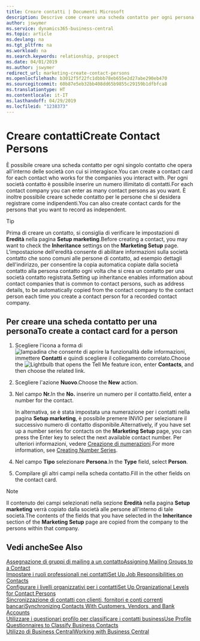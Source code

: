 ```yaml
---
title: Creare contatti | Documenti Microsoft
description: Descrive come creare una scheda contatto per ogni persona nuova o potenziale cliente con cui si ha una relazione d'affari.
author: jswymer
ms.service: dynamics365-business-central
ms.topic: article
ms.devlang: na
ms.tgt_pltfrm: na
ms.workload: na
ms.search.keywords: relationship, prospect
ms.date: 04/01/2019
ms.author: jswymer
redirect_url: marketing-create-contact-persons
ms.openlocfilehash: b3012f5f22fc1dbbb78eb655e2d27abe290eb470
ms.sourcegitcommit: 60b87e5eb32bb408dd65b9855c29159b1dfbfca8
ms.translationtype: HT
ms.contentlocale: it-IT
ms.lasthandoff: 04/29/2019
ms.locfileid: "1238373"
---
```

# <a name="create-contact-persons"></a><span data-ttu-id="a5bba-103">Creare contatti</span><span class="sxs-lookup"><span data-stu-id="a5bba-103">Create Contact Persons</span></span>
<span data-ttu-id="a5bba-104">È possibile creare una scheda contatto per ogni singolo contatto che opera all'interno delle società con cui si interagisce.</span><span class="sxs-lookup"><span data-stu-id="a5bba-104">You can create a contact card for each contact who works for the companies you interact with.</span></span> <span data-ttu-id="a5bba-105">Per ogni società contatto è possibile inserire un numero illimitato di contatti.</span><span class="sxs-lookup"><span data-stu-id="a5bba-105">For each contact company you can enter as many contact persons as you want.</span></span> <span data-ttu-id="a5bba-106">È inoltre possibile creare schede contatto per le persone che si desidera registrare come indipendenti.</span><span class="sxs-lookup"><span data-stu-id="a5bba-106">You can also create contact cards for the persons that you want to record as independent.</span></span>

> [!TIP]  
>   <span data-ttu-id="a5bba-107">Prima di creare un contatto, si consiglia di verificare le impostazioni di **Eredità** nella pagina **Setup marketing**.</span><span class="sxs-lookup"><span data-stu-id="a5bba-107">Before creating a contact, you may want to check the **Inheritance** settings on the **Marketing Setup** page.</span></span> <span data-ttu-id="a5bba-108">L'impostazione dell'eredità consente di abilitare informazioni sulla società contatto che sono comuni alle persone di contatto, ad esempio dettagli dell'indirizzo, per consentire la copia automatica copiate dalla società contatto alla persona contatto ogni volta che si crea un contatto per una società contatto registrata.</span><span class="sxs-lookup"><span data-stu-id="a5bba-108">Setting up inheritance enables information about contact companies that is common to contact persons, such as address details, to be automatically copied from the contact company to the contact person each time you create a contact person for a recorded contact company.</span></span>

## <a name="to-create-a-contact-card-for-a-person"></a><span data-ttu-id="a5bba-109">Per creare una scheda contatto per una persona</span><span class="sxs-lookup"><span data-stu-id="a5bba-109">To create a contact card for a person</span></span>
1. <span data-ttu-id="a5bba-110">Scegliere l'icona a forma di ![lampadina che consente di aprire la funzionalità delle informazioni](media/ui-search/search_small.png "Informazioni sull'operazione che si desidera eseguire"), immettere **Contatti** e quindi scegliere il collegamento correlato.</span><span class="sxs-lookup"><span data-stu-id="a5bba-110">Choose the ![Lightbulb that opens the Tell Me feature](media/ui-search/search_small.png "Tell me what you want to do") icon, enter **Contacts**, and then choose the related link.</span></span>
2. <span data-ttu-id="a5bba-111">Scegliere l'azione **Nuovo**.</span><span class="sxs-lookup"><span data-stu-id="a5bba-111">Choose the **New** action.</span></span>
3. <span data-ttu-id="a5bba-112">Nel campo **Nr.**</span><span class="sxs-lookup"><span data-stu-id="a5bba-112">In the **No.**</span></span> <span data-ttu-id="a5bba-113">inserire un numero per il contatto.</span><span class="sxs-lookup"><span data-stu-id="a5bba-113">field, enter a number for the contact.</span></span>

    <span data-ttu-id="a5bba-114">In alternativa, se è stata impostata una numerazione per i contatti nella pagina **Setup marketing**, è possibile premere INVIO per selezionare il successivo numero di contatto disponibile.</span><span class="sxs-lookup"><span data-stu-id="a5bba-114">Alternatively, if you have set up a number series for contacts on the **Marketing Setup** page, you can press the Enter key to select the next available contact number.</span></span> <span data-ttu-id="a5bba-115">Per ulteriori informazioni, vedere [Creazione di numerazioni](ui-create-number-series.md).</span><span class="sxs-lookup"><span data-stu-id="a5bba-115">For more information, see [Creating Number Series](ui-create-number-series.md).</span></span>
4. <span data-ttu-id="a5bba-116">Nel campo **Tipo** selezionare **Persona**.</span><span class="sxs-lookup"><span data-stu-id="a5bba-116">In the **Type** field, select **Person**.</span></span>
5. <span data-ttu-id="a5bba-117">Compilare gli altri campi nella scheda contatto.</span><span class="sxs-lookup"><span data-stu-id="a5bba-117">Fill in the other fields on the contact card.</span></span>

> [!NOTE]  
>   <span data-ttu-id="a5bba-118">Il contenuto dei campi selezionati nella sezione **Eredità** nella pagina **Setup marketing** verrà copiato dalla società alle persone all'interno di tale società.</span><span class="sxs-lookup"><span data-stu-id="a5bba-118">The contents of the fields that you have selected in the **Inheritance** section of the **Marketing Setup** page are copied from the company to the persons within that company.</span></span>

## <a name="see-also"></a><span data-ttu-id="a5bba-119">Vedi anche</span><span class="sxs-lookup"><span data-stu-id="a5bba-119">See Also</span></span>
[<span data-ttu-id="a5bba-120">Assegnazione di gruppi di mailing a un contatto</span><span class="sxs-lookup"><span data-stu-id="a5bba-120">Assigning Mailing Groups to a Contact</span></span>](marketing-mailing-groups.md#AssignMailGroupContact)  
[<span data-ttu-id="a5bba-121">Impostare i ruoli professionali nei contatti</span><span class="sxs-lookup"><span data-stu-id="a5bba-121">Set Up Job Responsibilities on Contacts</span></span>](marketing-job-responsibilities.md)  
[<span data-ttu-id="a5bba-122">Configurare i livelli organizzativi per i contatti</span><span class="sxs-lookup"><span data-stu-id="a5bba-122">Set Up Organizational Levels for Contact Persons</span></span>](marketing-organizational-levels.md)  
[<span data-ttu-id="a5bba-123">Sincronizzazione di contatti con clienti, fornitori e conti correnti bancari</span><span class="sxs-lookup"><span data-stu-id="a5bba-123">Synchronizing Contacts With Customers, Vendors, and Bank Accounts</span></span>](marketing-synchronize-contacts-customers-vendors-bank-accounts.md)  
[<span data-ttu-id="a5bba-124">Utilizzare i questionari profilo per classificare i contatti business</span><span class="sxs-lookup"><span data-stu-id="a5bba-124">Use Profile Questionnaires to Classify Business Contacts</span></span>](marketing-create-contact-profile-questionnaire.md)  
[<span data-ttu-id="a5bba-125">Utilizzo di Business Central</span><span class="sxs-lookup"><span data-stu-id="a5bba-125">Working with Business Central</span></span>](ui-work-product.md)  
